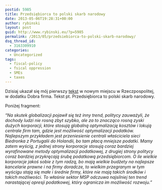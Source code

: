 ```yaml
---
postid: 5985
title: Przedsiębiorca to polski skarb narodowy
date: 2013-05-06T19:28:31+00:00
author: rybinski
layout: post
guid: http://www.rybinski.eu/?p=5985
permalink: /2013/05/przedsiebiorca-to-polski-skarb-narodowy/
dsq_thread_id:
  - 3163309910
categories:
  - Uncategorized
tags:
  - fiscal-policy
  - fsical oppression
  - SMEs
  - taxes
---
```

Dzisiaj ukazał się mój pierwszy [tekst](http://prawo.rp.pl/artykul/1001070,1006207-Rybinski--Przedsiebiorca-to-polski-skarb-narodowy.html) w nowym miejscu w Rzeczpospolitej, w dodatku Dobra firma. Tekst pt. Przedsiębiorca to polski skarb narodowy.

Poniżej fragment:

_“Na skutek globalizacji pojawił się też inny trend, politycy zauważyli, że dochody ludzi nie rosną zbyt szybko, ale za to znacząco rosną zyski dużych korporacji, które stosują globalną optymalizację kosztów i lokują centrale firm tam, gdzie jest możliwość optymalizacji podatków. Najlepszym przykładem jest przeniesienie centrali właściciela sieci Biedronka z Portugalii do Holandii, bo tam płacą mniejsze podatki. Mamy zatem wyścig, z jednej strony korporacje stosują coraz bardziej wyrafinowane metody optymalizacji podatkowej, z drugiej strony politycy coraz bardziej przykręcają śrubę podatkową przedsiębiorcom. O ile wielkie korporacje jakoś sobie z tym radzą, bo mają wielkie budżety na najlepsze kancelarie prawne i na firmy doradcze, to wielkim przegranym w tym wyścigu stają się małe i średnie firmy, które nie mają takich środków i takich możliwości. To właśnie sektor MSP odczuwa najsilniej ten trend narastającej opresji podatkowej, który ogranicza im możliwość rozwoju.”_
